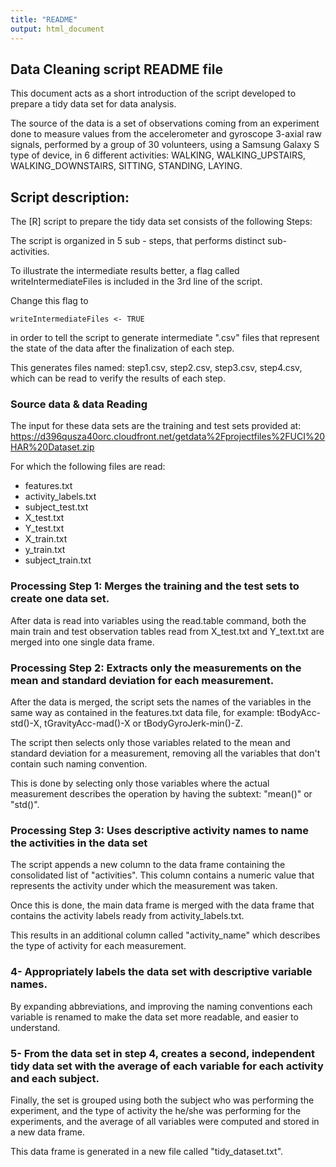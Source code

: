 ```yaml
---
title: "README"
output: html_document
---
```


## Data Cleaning script README file

This document acts as a short introduction of the script developed to prepare a tidy data set for data analysis.

The source of the data is a set of observations coming from an experiment done to measure values from the accelerometer and gyroscope 3-axial raw signals, performed by a group of 30 volunteers, using a Samsung Galaxy S type of device, in 6 different activities: WALKING, WALKING_UPSTAIRS, WALKING_DOWNSTAIRS, SITTING, STANDING, LAYING.

## Script description:
The [R] script to prepare the tidy data set consists of the following Steps:

The script is organized in 5 sub - steps, that performs distinct sub-activities.

To illustrate the intermediate results better, a flag called writeIntermediateFiles is included in the 3rd line of the script.

Change this flag to 

```
writeIntermediateFiles <- TRUE
```

in order to tell the script to generate intermediate ".csv" files that represent the state of the data after the finalization of each step. 

This generates files named: step1.csv, step2.csv, step3.csv, step4.csv, which can be read to verify the results of each step.

### Source data & data Reading 
The input for these data sets are the training and test sets provided at: https://d396qusza40orc.cloudfront.net/getdata%2Fprojectfiles%2FUCI%20HAR%20Dataset.zip

For which the following files are read:

* features.txt
* activity_labels.txt
* subject_test.txt
* X_test.txt
* Y_test.txt
* X_train.txt
* y_train.txt
* subject_train.txt

### Processing Step 1: Merges the training and the test sets to create one data set. 

After data is read into variables using the read.table command, both the main train and test observation tables read from X_test.txt and Y_text.txt are merged into one single data frame.

### Processing Step 2: Extracts only the measurements on the mean and standard deviation for each measurement.

After the data is merged, the script sets the names of the variables in the same way as contained in the features.txt data file, for example: tBodyAcc-std()-X, tGravityAcc-mad()-X or tBodyGyroJerk-min()-Z.

The script then selects only those variables related to the mean and standard deviation for a measurement, removing all the variables that don't contain such naming convention.

This is done by selecting only those variables where the actual measurement describes the operation by having the subtext: "mean()" or "std()".

### Processing Step 3: Uses descriptive activity names to name the activities in the data set

The script appends a new column to the data frame containing the consolidated list of "activities". This column contains a numeric value that represents the activity under which the measurement was taken.

Once this is done, the main data frame is merged with the data frame that contains the activity labels ready from activity_labels.txt. 

This results in an additional column called "activity_name" which describes the type of activity for each measurement.

### 4- Appropriately labels the data set with descriptive variable names.

By expanding abbreviations, and improving the naming conventions each variable is renamed to make the data set more readable, and easier to understand.

### 5- From the data set in step 4, creates a second, independent tidy data set with the average of each variable for each activity and each subject.

Finally, the set is grouped using both the subject who was performing the experiment, and the type of activity the he/she was performing for the experiments, and the average of all variables were computed and stored in a new data frame.

This data frame is generated in a new file called "tidy_dataset.txt".

